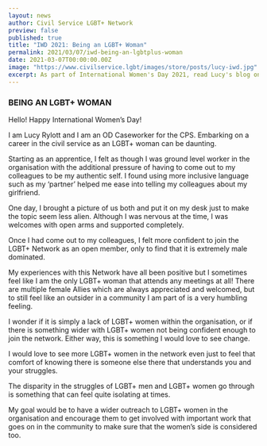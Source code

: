 ```yaml
---
layout: news
author: Civil Service LGBT+ Network
preview: false
published: true
title: "IWD 2021: Being an LGBT+ Woman"
permalink: 2021/03/07/iwd-being-an-lgbtplus-woman
date: 2021-03-07T00:00:00.00Z
image: "https://www.civilservice.lgbt/images/store/posts/lucy-iwd.jpg"
excerpt: As part of International Women's Day 2021, read Lucy's blog on being a LGBT+ Woman. 
---
```


### BEING AN LGBT+ WOMAN 

Hello! Happy International Women’s Day! 

I am Lucy Rylott and I am an OD Caseworker for the CPS. Embarking on a career in the civil service as an LGBT+ woman can be daunting. 

Starting as an apprentice, I felt as though I was ground level worker in the organisation with the additional pressure of having to come out to my colleagues to be my authentic self. I found using more inclusive language such as my ‘partner’ helped me ease into telling my colleagues about my girlfriend. 

One day, I brought a picture of us both and put it on my desk just to make the topic seem less alien. Although I was nervous at the time, I was welcomes with open arms and supported completely. 

Once I had come out to my colleagues, I felt more confident to join the LGBT+ Network as an open member, only to find that it is extremely male dominated. 

My experiences with this Network have all been positive but I sometimes feel like I am the only LGBT+ woman that attends any meetings at all! There are multiple female Allies which are always appreciated and welcomed, but to still feel like an outsider in a community I am part of is a very humbling feeling. 

I wonder if it is simply a lack of LGBT+ women within the organisation, or if there is something wider with LGBT+ women not being confident enough to join the network. Either way, this is something I would love to see change. 

I would love to see more LGBT+ women in the network even just to feel that comfort of knowing there is someone else there that understands you and your struggles. 

The disparity in the struggles of LGBT+ men and LGBT+ women go through is something that can feel quite isolating at times. 

My goal would be to have a wider outreach to LGBT+ women in the organisation and encourage them to get involved with important work that goes on in the community to make sure that the women’s side is considered too. 

